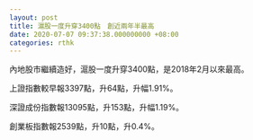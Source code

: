 ```yaml
---
layout: post
title: 滬股一度升穿3400點　創近兩年半最高
date: 2020-07-07 09:37:38.000000000 +08:00
categories: rthk
---
```


內地股市繼續造好，滬股一度升穿3400點，是2018年2月以來最高。

上證指數較早報3397點，升64點，升幅1.91%。

深證成份指數報13095點，升153點，升幅1.19%。

創業板指數報2539點，升10點，升0.4%。
